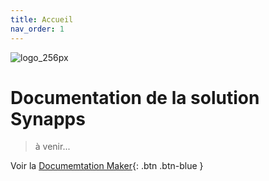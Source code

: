 ```yaml
---
title: Accueil
nav_order: 1
---
```



![logo_256px](https://user-images.githubusercontent.com/35595723/117123852-d62ef280-ad97-11eb-9eb0-080ea82e3dcf.png)

Documentation de la solution Synapps
====================================


> à venir...



Voir la [Documemtation Maker](./maker/README.md){: .btn .btn-blue }
